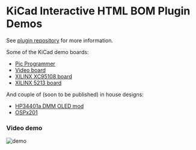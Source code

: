 # KiCad Interactive HTML BOM Plugin Demos

See [plugin repository](https://github.com/openscopeproject/InteractiveHtmlBom)
for more information.

Some of the KiCad demo boards:

-   [Pic Programmer](https://openscopeproject.org/InteractiveHtmlBomDemo/1/ibom.html)
-   [Video board](https://openscopeproject.org/InteractiveHtmlBomDemo/2/ibom.html)
-   [XILINX XC95108 board](https://openscopeproject.org/InteractiveHtmlBomDemo/3/ibom.html)
-   [XILINX 5213 board](https://openscopeproject.org/InteractiveHtmlBomDemo/4/ibom.html)

And couple of (soon to be published) in house designs:

-   [HP34401a DMM OLED mod](https://openscopeproject.org/InteractiveHtmlBomDemo/hp34401a_oled/ibom.html)
-   [OSPx201](https://openscopeproject.org/InteractiveHtmlBomDemo/OSPx201/ibom.html)

### Video demo

![demo](https://openscopeproject.org/InteractiveHtmlBomDemo/gif/capture.gif)
